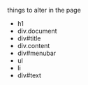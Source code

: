 things to alter in the page
* h1
* div.document
* div#title
* div.content
* div#menubar
* ul
* li
* div#text
